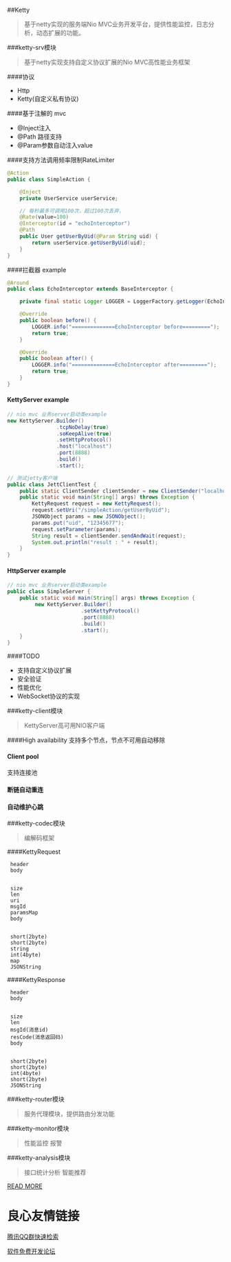 ##Ketty
>基于netty实现的服务端Nio MVC业务开发平台，提供性能监控，日志分析，动态扩展的功能。

###ketty-srv模块
>基于netty实现支持自定义协议扩展的Nio MVC高性能业务框架

####协议
- Http
- Ketty(自定义私有协议)


####基于注解的 mvc

- @Inject注入
- @Path 路径支持
- @Param参数自动注入value

####支持方法调用频率限制RateLimiter

``` java
@Action
public class SimpleAction {

    @Inject
    private UserService userService;

    // 每秒最多可调用100次，超过100次丢弃，
	@Rate(value=100)
	@Interceptor(id = "echoInterceptor")
    @Path
    public User getUserByUid(@Param String uid) {
        return userService.getUserByUid(uid);
    }
}

```

####拦截器 example
``` java
@Around
public class EchoInterceptor extends BaseInterceptor {

    private final static Logger LOGGER = LoggerFactory.getLogger(EchoInterceptor.class);

    @Override
    public boolean before() {
        LOGGER.info("==============EchoInterceptor before=========");
        return true;
    }

    @Override
    public boolean after() {
        LOGGER.info("==============EchoInterceptor after=========");
        return true;
    }
}
```

#### KettyServer example
``` java
// nio mvc 业务server启动类example
new KettyServer.Builder()
                .tcpNoDelay(true)
                .soKeepAlive(true)
                .setHttpProtocol()
                .host("localhost")
                .port(8888)
                .build()
                .start();

// 测试jetty客户端
public class JettClientTest {
	public static ClientSender clientSender = new ClientSender("localhost", 8888);
	public static void main(String[] args) throws Exception {
		KettyRequest request = new KettyRequest();
		request.setUri("/simpleAction/getUserByUid");
		JSONObject params = new JSONObject();
		params.put("uid", "12345677");
		request.setParameter(params);
		String result = clientSender.sendAndWait(request);
		System.out.println("result : " + result);
	}
}
```

#### HttpServer example
``` java
// nio mvc 业务server启动类example
public class SimpleServer {
    public static void main(String[] args) throws Exception {
         new KettyServer.Builder()
                        .setKettyProtocol()
                        .port(8888)
                        .build()
                        .start();
    }
}

```
####TODO 

- 支持自定义协议扩展
- 安全验证
- 性能优化
- WebSocket协议的实现

###ketty-client模块
>KettyServer高可用NIO客户端

####High availability
支持多个节点，节点不可用自动移除

#### Client pool
支持连接池

#### 断链自动重连

#### 自动维护心跳

###ketty-codec模块
>编解码框架

####KettyRequest

 
 
	 header 
	 body 
 
 	
	 size 
	 len 
	 uri 
	 msgId 
	 paramsMap 
	 body 
 
 	
	 short(2byte) 
	 short(2byte) 
	 string 
	 int(4byte) 
	 map 
	 JSONString 
 
 

####KettyResponse

 
 
	 header 
	 body 
 
 	
	 size 
	 len 
	 msgId(消息id) 
	 resCode(消息返回码) 
	 body 
 
 	
	 short(2byte) 
	 short(2byte) 
	 int(4byte) 
	 short(2byte) 
	 JSONString 
 
 

###ketty-router模块
>服务代理模块，提供路由分发功能

###ketty-monitor模块
>性能监控
>报警

###ketty-analysis模块
>接口统计分析
>智能推荐

[READ MORE](http://zhizus.com)





 # 良心友情链接

[腾讯QQ群快速检索](http://u.720life.cn/s/8cf73f7c)

[软件免费开发论坛](http://u.720life.cn/s/bbb01dc0)